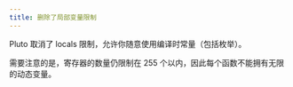 ```yaml
---
title: 删除了局部变量限制
---
```


Pluto 取消了 locals 限制，允许你随意使用编译时常量（包括枚举）。

需要注意的是，寄存器的数量仍限制在 255 个以内，因此每个函数不能拥有无限的动态变量。
